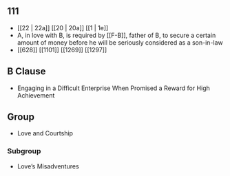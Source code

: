 ## 111
- [[22 | 22a]] [[20 | 20a]] [[1 | 1e]] 
- A, in love with B, is required by [[F-B]], father of B, to secure a certain amount of money before he will be seriously considered as a son-in-law
- [[628]] [[1101]] [[1269]] [[1297]] 

## B Clause
- Engaging in a Difficult Enterprise When Promised a Reward for High Achievement

## Group
- Love and Courtship

### Subgroup
- Love’s Misadventures

